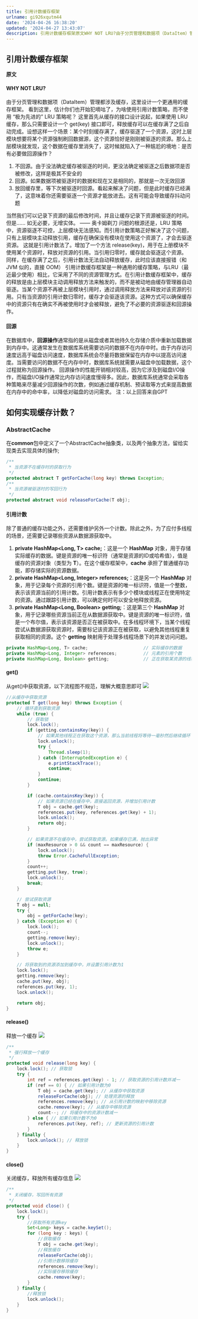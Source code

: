 ```yaml
---
title: 引用计数缓存框架
urlname: gi926xqutm44
date: '2024-04-26 16:38:20'
updated: '2024-04-27 13:43:07'
description: 引用计数缓存框架原文WHY NOT LRU?由于分页管理和数据项（DataItem）管理都涉及缓存，这里设计一个更通用的缓存框架。看到这里，估计你们也开始犯嘀咕了，为啥使用引用计数策略，而不使用 “极为先进的” LRU 策略呢？这里首先从缓存的接口设计说起，如果使用 LRU 缓存，那么只需要设...
---
```

## 引用计数缓存框架
**原文**
#### WHY NOT LRU?
由于分页管理和数据项（DataItem）管理都涉及缓存，这里设计一个更通用的缓存框架。
看到这里，估计你们也开始犯嘀咕了，为啥使用引用计数策略，而不使用 “极为先进的” LRU 策略呢？
这里首先从缓存的接口设计说起，如果使用 LRU 缓存，那么只需要设计一个 get(key) 接口即可，释放缓存可以在缓存满了之后自动完成。设想这样一个场景：某个时刻缓存满了，缓存驱逐了一个资源，这时上层模块想要将某个资源强制刷回数据源，这个资源恰好是刚刚被驱逐的资源。那么上层模块就发现，这个数据在缓存里消失了，这时候就陷入了一种尴尬的境地：是否有必要做回源操作？

1. 不回源。由于没法确定缓存被驱逐的时间，更没法确定被驱逐之后数据项是否被修改，这样是极其不安全的
2. 回源。如果数据项被驱逐时的数据和现在又是相同的，那就是一次无效回源
3. 放回缓存里，等下次被驱逐时回源。看起来解决了问题，但是此时缓存已经满了，这意味着你还需要驱逐一个资源才能放进去。这有可能会导致缓存抖动问题

当然我们可以记录下资源的最后修改时间，并且让缓存记录下资源被驱逐的时间。但是……
如无必要，无增实体。 —— 奥卡姆剃刀
问题的根源还是，LRU 策略中，资源驱逐不可控，上层模块无法感知。而引用计数策略正好解决了这个问题，只有上层模块主动释放引用，缓存在确保没有模块在使用这个资源了，才会去驱逐资源。
这就是引用计数法了。增加了一个方法 release(key)，用于在上册模块不使用某个资源时，释放对资源的引用。当引用归零时，缓存就会驱逐这个资源。
同样，在缓存满了之后，引用计数法无法自动释放缓存，此时应该直接报错（和 JVM 似的，直接 OOM）
引用计数缓存框架是一种通用的缓存策略，与LRU（最近最少使用）相比，它采用了不同的资源管理方式。在引用计数缓存框架中，缓存的释放是由上层模块主动调用释放方法来触发的，而不是被动地由缓存管理器自动驱逐。当某个资源不再被上层模块引用时，通过调用释放方法来释放对该资源的引用。只有当资源的引用计数归零时，缓存才会驱逐该资源。这种方式可以确保缓存中的资源只有在确实不再被使用时才会被释放，避免了不必要的资源驱逐和回源操作。
#### 回源
在数据库中，**回源操作**通常指的是从磁盘或者其他持久化存储介质中重新加载数据到内存中。这通常发生在数据库系统需要访问的数据不在内存中时。由于内存访问速度远高于磁盘访问速度，数据库系统会尽量将数据保留在内存中以提高访问速度。当需要访问的数据不在内存中时，数据库系统就需要从磁盘中加载数据，这个过程就称为回源操作。
回源操作的性能开销相对较高，因为它涉及到磁盘I/O操作，而磁盘I/O操作通常比内存访问速度慢得多。因此，数据库系统通常会采取各种策略来尽量减少回源操作的次数，例如通过缓存机制、预读取等方式来提高数据在内存中的命中率，以降低对磁盘的访问需求。
注：以上回答来自GPT
## 如何实现缓存计数？
### AbstractCache
在**common**包中定义了一个AbstractCache<T>抽象类，以及两个抽象方法，留给实现类去实现具体的操作;
```java
/**
 * 当资源不在缓存时的获取行为
 */
protected abstract T getForCache(long key) throws Exception;
/**
 * 当资源被驱逐时的写回行为
 */
protected abstract void releaseForCache(T obj);
```
#### 引用计数
除了普通的缓存功能之外，还需要维护另外一个计数。除此之外，为了应付多线程的场景，还需要记录哪些资源从数据源获取中。

1. **private HashMap<Long, T> cache;**：这是一个 **HashMap** 对象，用于存储实际缓存的数据。键是资源的唯一标识符（通常是资源的ID或哈希值），值是缓存的资源对象（类型为 **T**）。在这个缓存框架中，**cache** 承担了普通缓存功能，即存储实际的资源数据。
2. **private HashMap<Long, Integer> references;**：这是另一个 **HashMap** 对象，用于记录每个资源的引用个数。键是资源的唯一标识符，值是一个整数，表示该资源当前的引用计数。引用计数表示有多少个模块或线程正在使用特定的资源。通过跟踪引用计数，可以确定何时可以安全地释放资源。
3. **private HashMap<Long, Boolean> getting;**：这是第三个 **HashMap** 对象，用于记录哪些资源当前正在从数据源获取中。键是资源的唯一标识符，值是一个布尔值，表示该资源是否正在被获取中。在多线程环境下，当某个线程尝试从数据源获取资源时，需要标记该资源正在被获取，以避免其他线程重复获取相同的资源。这个 **getting** 映射用于处理多线程场景下的并发访问问题。
```java
private HashMap<Long, T> cache;                     // 实际缓存的数据
private HashMap<Long, Integer> references;          // 元素的引用个数
private HashMap<Long, Boolean> getting;             // 正在获取某资源的线程
```
#### get()
从get()中获取资源，以下流程图不规范，理解大概意思即可
![](https://raw.githubusercontent.com/choodsire666/blog-img/main/引用计数缓存框架/6f6a0bba18269a7d8b17c0d328080106.png)
```java
//从缓存中获取资源
protected T get(long key) throws Exception {
    // 循环直到获取资源
    while (true) {
        // 获取锁
        lock.lock();
        if (getting.containsKey(key)) {
            // 如果其他线程正在获取这个资源，那么当前线程将等待一毫秒然后继续循环
            lock.unlock();
            try {
                Thread.sleep(1);
            } catch (InterruptedException e) {
                e.printStackTrace();
                continue;
            }
            continue;
        }

        if (cache.containsKey(key)) {
            // 如果资源已经在缓存中，直接返回资源，并增加引用计数
            T obj = cache.get(key);
            references.put(key, references.get(key) + 1);
            lock.unlock();
            return obj;
        }

        // 如果资源不在缓存中，尝试获取资源。如果缓存已满，抛出异常
        if (maxResource > 0 && count == maxResource) {
            lock.unlock();
            throw Error.CacheFullException;
        }
        count++;
        getting.put(key, true);
        lock.unlock();
        break;
    }

    // 尝试获取资源
    T obj = null;
    try {
        obj = getForCache(key);
    } catch (Exception e) {
        lock.lock();
        count--;
        getting.remove(key);
        lock.unlock();
        throw e;
    }

    // 将获取到的资源添加到缓存中，并设置引用计数为1
    lock.lock();
    getting.remove(key);
    cache.put(key, obj);
    references.put(key, 1);
    lock.unlock();

    return obj;
}
```
#### release()
释放一个缓存
![](https://raw.githubusercontent.com/choodsire666/blog-img/main/引用计数缓存框架/c0d1a2f8a0d3215f303827649f30da12.png)
```java
/**
 * 强行释放一个缓存
 */
protected void release(long key) {
    lock.lock(); // 获取锁
    try {
        int ref = references.get(key) - 1; // 获取资源的引用计数并减一
        if (ref == 0) { // 如果引用计数为0
            T obj = cache.get(key); // 从缓存中获取资源
            releaseForCache(obj); // 处理资源的释放
            references.remove(key); // 从引用计数的映射中移除资源
            cache.remove(key); // 从缓存中移除资源
            count--; // 将缓存中的资源计数减一
        } else { // 如果引用计数不为0
            references.put(key, ref); // 更新资源的引用计数
        }
    } finally {
        lock.unlock(); // 释放锁
    }
}
```
#### close()
关闭缓存，释放所有缓存信息
![](https://raw.githubusercontent.com/choodsire666/blog-img/main/引用计数缓存框架/115b169c2b5741c963fcb7beef635d9f.png)
```java
/**
 * 关闭缓存，写回所有资源
 */
protected void close() {
    lock.lock();
    try {
        //获取所有资源key
        Set<Long> keys = cache.keySet();
        for (long key : keys) {
            //获取缓存
            T obj = cache.get(key);
            //释放缓存
            releaseForCache(obj);
            //引用计数移除缓存
            references.remove(key);
            //实际缓存移除缓存
            cache.remove(key);
        }
    } finally {
        //释放锁
        lock.unlock();
    }
}
```
